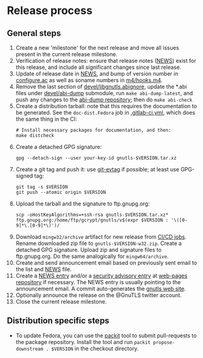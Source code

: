 # Release process

## General steps

1. Create a new 'milestone' for the next release and move all issues
   present in the current release milestone.
1. Verification of release notes: ensure that release notes
   ([NEWS](NEWS)) exist for this release, and include all significant
   changes since last release.
1. Update of release date in [NEWS](NEWS), and bump of version number
   in [configure.ac](configure.ac) as well as soname numbers in
   [m4/hooks.m4](m4/hooks.m4).
1. Remove the last section of
   [devel/libgnutls.abignore](devel/libgnutls.abignore), update the
   *.abi files under [devel/abi-dump](devel/abi-dump) submodule, run
   `make abi-dump-latest`, and push any changes to the [abi-dump
   repository]; then do `make abi-check`
1. Create a distribution tarball: note that this requires
   the documentation to be generated. See the `doc-dist.Fedora` job in
   [.gitlab-ci.yml](.gitlab-ci.yml), which does the same thing in the CI:
   ```console
   # Install necessary packages for documentation, and then:
   make distcheck
   ```
1. Create a detached GPG signature:
   ```console
   gpg --detach-sign --user your-key-id gnutls-$VERSION.tar.xz
   ```
1. Create a git tag and push it: use [git-evtag] if possible; at least use
   GPG-signed tag:
   ```console
   git tag -s $VERSION
   git push --atomic origin $VERSION
   ```
1. Upload the tarball and the signature to ftp.gnupg.org:
   ```console
   scp -oHostKeyAlgorithms=+ssh-rsa gnutls-$VERSION.tar.xz* ftp.gnupg.org:/home/ftp/gcrypt/gnutls/v$(expr $VERSION : '\([0-9]*\.[0-9]*\)')/
   ```
1. Download `mingw32/archive` artifact for new release from [CI/CD jobs].
   Rename downloaded zip file to `gnutls-$VERSION-w32.zip`.
   Create a detached GPG signature.
   Upload zip and signature files to ftp.gnupg.org.
   Do the same analogically for `mingw64/archive`.
1. Create and send announcement email based on previously sent email
   to the list and [NEWS](NEWS) file.
1. Create a [NEWS entry] and/or a [security advisory entry] at
   [web-pages repository] if necessary. The NEWS entry is usually
   pointing to the announcement email. A commit auto-generates the
   [gnutls web site].
1. Optionally announce the release on the @GnuTLS twitter account.
1. Close the current release milestone.

## Distribution specific steps

- To update Fedora, you can use the [packit](http://packit.dev/) tool
  to submit pull-requests to the package repository. Install the tool
  and run `packit propose-downstream . $VERSION` in the checkout
  directory.

[abi-dump repository]: https://gitlab.com/gnutls/abi-dump
[NEWS entry]: https://gitlab.com/gnutls/web-pages/-/tree/master/news-entries
[security advisory entry]: https://gitlab.com/gnutls/web-pages/-/tree/master/security-entries
[web-pages repository]: https://gitlab.com/gnutls/web-pages/
[gnutls web site]: https://gnutls.gitlab.io/web-pages/
[git-evtag]: https://github.com/cgwalters/git-evtag
[CI/CD jobs]: https://gitlab.com/gnutls/gnutls/-/jobs
